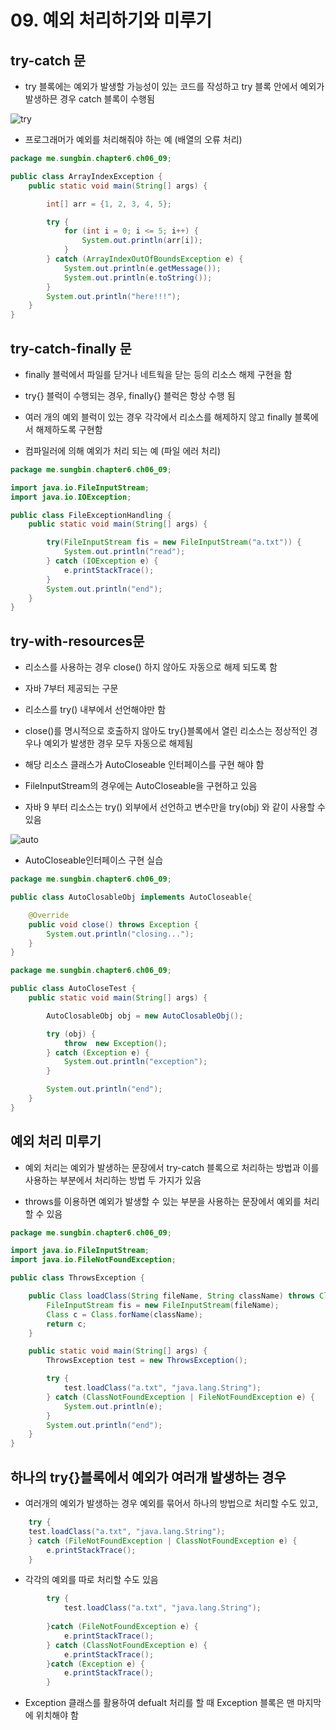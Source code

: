 # 09. 예외 처리하기와 미루기

## try-catch 문

- try 블록에는 예외가 발생할 가능성이 있는 코드를 작성하고 try 블록 안에서 예외가 발생하믄 경우 catch 블록이 수행됨

![try](https://gitlab.com/easyspubjava/javacoursework/-/raw/master/Chapter6/6-09/img/try.png)

- 프로그래머가 예외를 처리해줘야 하는 예 (배열의 오류 처리)
``` java
package me.sungbin.chapter6.ch06_09;

public class ArrayIndexException {
    public static void main(String[] args) {

        int[] arr = {1, 2, 3, 4, 5};

        try {
            for (int i = 0; i <= 5; i++) {
                System.out.println(arr[i]);
            }
        } catch (ArrayIndexOutOfBoundsException e) {
            System.out.println(e.getMessage());
            System.out.println(e.toString());
        }
        System.out.println("here!!!");
    }
}

```

## try-catch-finally 문

- finally 블럭에서 파일를 닫거나 네트웍을 닫는 등의 리소스 해제 구현을 함

- try{} 블럭이 수행되는 경우, finally{} 블럭은 항상 수행 됨

- 여러 개의 예외 블럭이 있는 경우 각각에서 리소스를 해제하지 않고 finally 블록에서 해제하도록 구현함

- 컴파일러에 의해 예외가 처리 되는 예 (파일 에러 처리)

``` java
package me.sungbin.chapter6.ch06_09;

import java.io.FileInputStream;
import java.io.IOException;

public class FileExceptionHandling {
    public static void main(String[] args) {

        try(FileInputStream fis = new FileInputStream("a.txt")) {
            System.out.println("read");
        } catch (IOException e) {
            e.printStackTrace();
        }
        System.out.println("end");
    }
}

```

## try-with-resources문

- 리소스를 사용하는 경우 close() 하지 않아도 자동으로 해제 되도록 함

- 자바 7부터 제공되는 구문

- 리소스를 try() 내부에서 선언해야만 함

- close()를 명시적으로 호출하지 않아도 try{}블록에서 열린 리소스는 정상적인 경우나 예외가 발생한 경우 모두 자동으로 해제됨

- 해당 리소스 클래스가 AutoCloseable 인터페이스를 구현 해야 함

- FileInputStream의 경우에는 AutoCloseable을 구현하고 있음

- 자바 9 부터 리소스는 try() 외부에서 선언하고 변수만을 try(obj) 와 같이 사용할 수 있음

![auto](./img/auto.png)

- AutoCloseable인터페이스 구현 실습

``` java
package me.sungbin.chapter6.ch06_09;

public class AutoClosableObj implements AutoCloseable{

    @Override
    public void close() throws Exception {
        System.out.println("closing...");
    }
}

```

``` java
package me.sungbin.chapter6.ch06_09;

public class AutoCloseTest {
    public static void main(String[] args) {

        AutoClosableObj obj = new AutoClosableObj();

        try (obj) {
            throw  new Exception();
        } catch (Exception e) {
            System.out.println("exception");
        }

        System.out.println("end");
    }
}

```

## 예외 처리 미루기

- 예외 처리는 예외가 발생하는 문장에서 try-catch 블록으로 처리하는 방법과 이를 사용하는 부분에서 처리하는 방법 두 가지가 있음

- throws를 이용하면 예외가 발생할 수 있는 부분을 사용하는 문장에서 예외를 처리할 수 있음


``` java
package me.sungbin.chapter6.ch06_09;

import java.io.FileInputStream;
import java.io.FileNotFoundException;

public class ThrowsException {

    public Class loadClass(String fileName, String className) throws ClassNotFoundException, FileNotFoundException {
        FileInputStream fis = new FileInputStream(fileName);
        Class c = Class.forName(className);
        return c;
    }

    public static void main(String[] args) {
        ThrowsException test = new ThrowsException();

        try {
            test.loadClass("a.txt", "java.lang.String");
        } catch (ClassNotFoundException | FileNotFoundException e) {
            System.out.println(e);
        }
        System.out.println("end");
    }
}

```

## 하나의 try{}블록에서 예외가 여러개 발생하는 경우

- 여러개의 예외가 발생하는 경우 예외를 묶어서 하나의 방법으로 처리할 수도 있고,

``` java
	try {
	test.loadClass("a.txt", "java.lang.String");
	} catch (FileNotFoundException | ClassNotFoundException e) {
		e.printStackTrace();
	}
```

- 각각의 예외를 따로 처리할 수도 있음

``` java
		try {
			test.loadClass("a.txt", "java.lang.String");
		
		}catch (FileNotFoundException e) {
			e.printStackTrace();
		} catch (ClassNotFoundException e) {
			e.printStackTrace();
		}catch (Exception e) {
			e.printStackTrace();
		}
```
- Exception 클래스를 활용하여 defualt 처리를 할 때 Exception 블록은 맨 마지막에 위치해야 함
